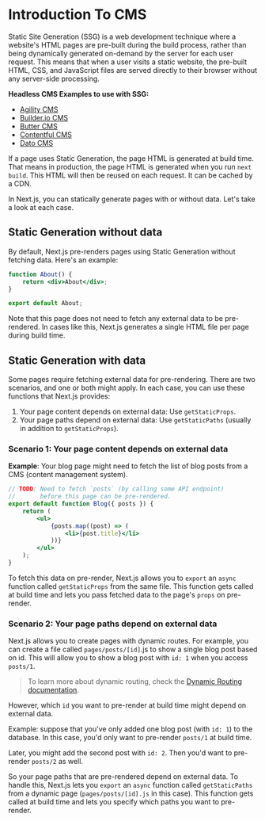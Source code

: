 # Introduction To CMS

Static Site Generation (SSG) is a web development technique where a website's HTML pages are pre-built during the build process, rather than being dynamically generated on-demand by the server for each user request. This means that when a user visits a static website, the pre-built HTML, CSS, and JavaScript files are served directly to their browser without any server-side processing.

**Headless CMS Examples to use with SSG:**

-   [Agility CMS](https://next-blog-agilitycms.vercel.app/)
-   [Builder.io CMS](https://cms-builder-io.vercel.app/)
-   [Butter CMS](https://next-blog-buttercms.vercel.app/)
-   [Contentful CMS](https://app-router-contentful.vercel.app/)
-   [Dato CMS](https://next-blog-datocms.vercel.app/)

If a page uses Static Generation, the page HTML is generated at build time. That means in production, the page HTML is generated when you run `next build`. This HTML will then be reused on each request. It can be cached by a CDN.

In Next.js, you can statically generate pages with or without data. Let's take a look at each case.

## Static Generation without data

By default, Next.js pre-renders pages using Static Generation without fetching data. Here's an example:

```jsx
function About() {
    return <div>About</div>;
}

export default About;
```

Note that this page does not need to fetch any external data to be pre-rendered. In cases like this, Next.js generates a single HTML file per page during build time.

## Static Generation with data

Some pages require fetching external data for pre-rendering. There are two scenarios, and one or both might apply. In each case, you can use these functions that Next.js provides:

1. Your page content depends on external data: Use `getStaticProps`.
2. Your page paths depend on external data: Use `getStaticPaths` (usually in addition to `getStaticProps`).

### Scenario 1: Your page content depends on external data

**Example**: Your blog page might need to fetch the list of blog posts from a CMS (content management system).

```jsx
// TODO: Need to fetch `posts` (by calling some API endpoint)
//       before this page can be pre-rendered.
export default function Blog({ posts }) {
    return (
        <ul>
            {posts.map((post) => (
                <li>{post.title}</li>
            ))}
        </ul>
    );
}
```

To fetch this data on pre-render, Next.js allows you to `export` an `async` function called `getStaticProps` from the same file. This function gets called at build time and lets you pass fetched data to the page's `props` on pre-render.

### Scenario 2: Your page paths depend on external data

Next.js allows you to create pages with dynamic routes. For example, you can create a file called `pages/posts/[id]`.js to show a single blog post based on id. This will allow you to show a blog post with `id: 1` when you access `posts/1`.

> To learn more about dynamic routing, check the [Dynamic Routing documentation](https://nextjs.org/docs/pages/building-your-application/routing/dynamic-routes).

However, which `id` you want to pre-render at build time might depend on external data.

Example: suppose that you've only added one blog post (with `id: 1`) to the database. In this case, you'd only want to pre-render `posts/1` at build time.

Later, you might add the second post with `id: 2`. Then you'd want to pre-render `posts/2` as well.

So your page paths that are pre-rendered depend on external data. To handle this, Next.js lets you `export` an `async` function called `getStaticPaths` from a dynamic page (`pages/posts/[id].js` in this case). This function gets called at build time and lets you specify which paths you want to pre-render.
